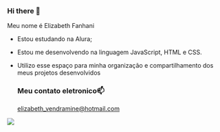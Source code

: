 ### Hi there 👋

Meu nome é Elizabeth Fanhani

- Estou estudando na Alura;
- Estou me desenvolvendo na linguagem JavaScript, HTML e CSS.
- Utilizo esse espaço para minha organização e compartilhamento dos meus projetos desenvolvidos
  ### Meu contato eletronico📫

  elizabeth_vendramine@hotmail.com

![](https://media.tenor.com/Y9FEAAU6cLwAAAAi/irmao-do-jorel-animation.gif)

  
